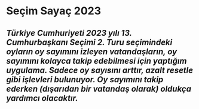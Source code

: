 # Seçim Sayaç 2023
<h2>
<i>Türkiye Cumhuriyeti 2023 yılı 13. Cumhurbaşkanı Seçimi 2. Turu<i> seçimindeki oyların oy sayımını izleyen vatandaşların, oy sayımını kolayca takip edebilmesi için yaptığım uygulama. Sadece oy sayısını arttır, azalt resetle gibi işlevleri bulunuyor. Oy sayımını takip ederken (dışarıdan bir vatandaş olarak) oldukça yardımcı olacaktır.</h2>
